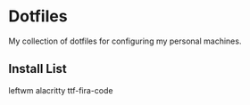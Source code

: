 # Dotfiles

My collection of dotfiles for configuring my personal machines.

## Install List
leftwm
alacritty
ttf-fira-code
